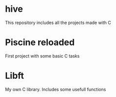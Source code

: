 # hive
This repository includes all the projects made with C

# Piscine reloaded
First project with some basic C tasks

# Libft
My own C library. Includes some usefull functions
